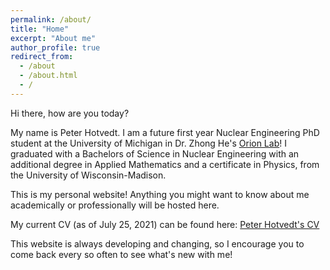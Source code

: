 ```yaml
---
permalink: /about/
title: "Home"
excerpt: "About me"
author_profile: true
redirect_from: 
  - /about
  - /about.html
  - /
---
```


Hi there, how are you today? 

My name is Peter Hotvedt. I am a future first year Nuclear Engineering PhD student at the University of Michigan in Dr. Zhong He's [Orion Lab](https://cztlab.engin.umich.edu/)! I graduated with a Bachelors of Science in Nuclear Engineering with an additional degree in Applied Mathematics and a certificate in Physics, from the University of Wisconsin-Madison.

This is my personal website! Anything you might want to know about me academically or professionally will be hosted here.

My current CV (as of July 25, 2021) can be found here: [Peter Hotvedt's CV](/files/Peter_Hotvedt_CV___202107_WEBSITE.pdf)

This website is always developing and changing, so I encourage you to come back every so often to see what's new with me!

